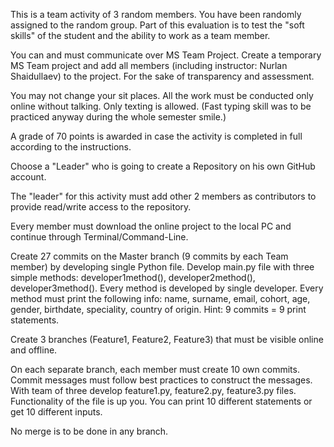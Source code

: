 This is a team activity of 3 random members. You have been randomly assigned to the random group. Part of this evaluation is to test the "soft skills" of the student and the ability to work as a team member.

You can and must communicate over MS Team Project. Create a temporary MS Team project and add all members (including instructor: Nurlan Shaidullaev) to the project. For the sake of transparency and assessment.

You may not change your sit places. All the work must be conducted only online without talking. Only texting is allowed. (Fast typing skill was to be practiced anyway during the whole semester smile.)

A grade of 70 points is awarded in case the activity is completed in full according to the instructions.

Choose a "Leader" who is going to create a Repository on his own GitHub account.

The "leader" for this activity must add other 2 members as contributors to provide read/write access to the repository.

Every member must download the online project to the local PC and continue through Terminal/Command-Line.

Create 27 commits on the Master branch (9 commits by each Team member) by developing single Python file. Develop main.py file with three simple methods: developer1method(), developer2method(), developer3method(). Every method is developed by single developer. Every method must print the following info: name, surname, email, cohort, age, gender, birthdate, speciality, country of origin. Hint: 9 commits = 9 print statements.

Create 3 branches (Feature1, Feature2, Feature3) that must be visible online and offline.

On each separate branch, each member must create 10 own commits. Commit messages must follow best practices to construct the messages. With team of three develop feature1.py, feature2.py, feature3.py files. Functionality of the file is up you. You can print 10 different statements or get 10 different inputs.

No merge is to be done in any branch.

